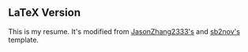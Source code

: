 ## LaTeX Version

This is my resume. It's modified from [JasonZhang2333's](https://github.com/JasonZhang2333/MyResume) and [sb2nov's](https://github.com/sb2nov/resume) template.
